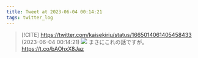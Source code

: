 ```yaml
---
title: Tweet at 2023-06-04 00:14:21
tags: twitter_log
---
```


> [!CITE] https://twitter.com/kaisekiriu/status/1665014061405458433 (2023-06-04 00:14:21)
> ![](https://twitter.com/kaisekiriu/status/1665014061405458433)
> まさにこれの話ですが。
> https://t.co/bAOhxX8Jaz
